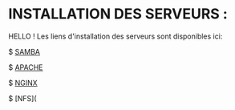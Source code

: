 # INSTALLATION DES SERVEURS :
HELLO ! Les liens d'installation des  serveurs sont disponibles ici:

$ [SAMBA](https://github.com/fetraandri/SYS_SERVEUR/blob/e85cc84ad62d3b86bdfa90ad3b95bfc0857eebf7/SAMBA/Readme.md) 

$ [APACHE](https://github.com/fetraandri/SYS_SERVEUR/blob/38f35aa5c915cd2d3acc404e0fa2e7ab1b0cfaa2/APACHE/Readme.md) 

$ [NGINX](https://github.com/fetraandri/SYS_SERVEUR/blob/a44373a5093da02ac74cb9407916d5d9e6fdf196/NGINX/Readme.md) 

$ [NFS](
